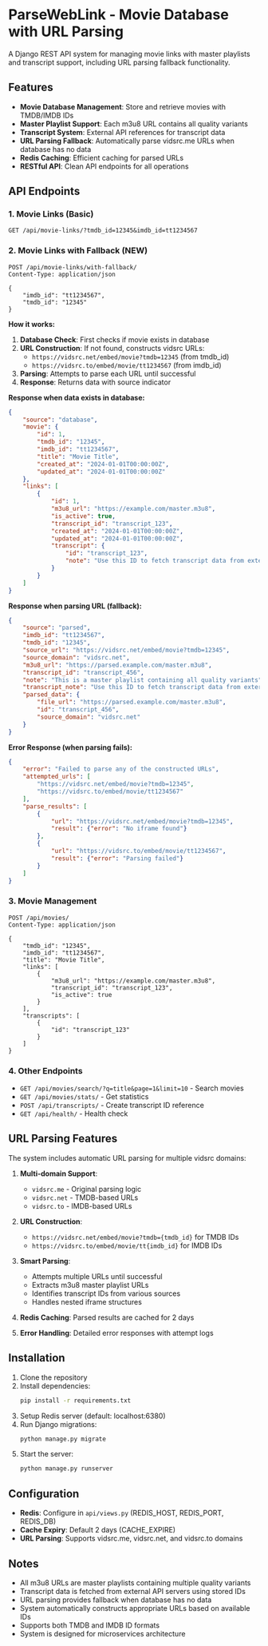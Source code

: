 # ParseWebLink - Movie Database with URL Parsing

A Django REST API system for managing movie links with master playlists and transcript support, including URL parsing fallback functionality.

## Features

- **Movie Database Management**: Store and retrieve movies with TMDB/IMDB IDs
- **Master Playlist Support**: Each m3u8 URL contains all quality variants
- **Transcript System**: External API references for transcript data
- **URL Parsing Fallback**: Automatically parse vidsrc.me URLs when database has no data
- **Redis Caching**: Efficient caching for parsed URLs
- **RESTful API**: Clean API endpoints for all operations

## API Endpoints

### 1. Movie Links (Basic)
```
GET /api/movie-links/?tmdb_id=12345&imdb_id=tt1234567
```

### 2. Movie Links with Fallback (NEW)
```
POST /api/movie-links/with-fallback/
Content-Type: application/json

{
    "imdb_id": "tt1234567",
    "tmdb_id": "12345"
}
```

**How it works:**
1. **Database Check**: First checks if movie exists in database
2. **URL Construction**: If not found, constructs vidsrc URLs:
   - `https://vidsrc.net/embed/movie?tmdb=12345` (from tmdb_id)
   - `https://vidsrc.to/embed/movie/tt1234567` (from imdb_id)
3. **Parsing**: Attempts to parse each URL until successful
4. **Response**: Returns data with source indicator

**Response when data exists in database:**
```json
{
    "source": "database",
    "movie": {
        "id": 1,
        "tmdb_id": "12345",
        "imdb_id": "tt1234567",
        "title": "Movie Title",
        "created_at": "2024-01-01T00:00:00Z",
        "updated_at": "2024-01-01T00:00:00Z"
    },
    "links": [
        {
            "id": 1,
            "m3u8_url": "https://example.com/master.m3u8",
            "is_active": true,
            "transcript_id": "transcript_123",
            "created_at": "2024-01-01T00:00:00Z",
            "updated_at": "2024-01-01T00:00:00Z",
            "transcript": {
                "id": "transcript_123",
                "note": "Use this ID to fetch transcript data from external API server"
            }
        }
    ]
}
```

**Response when parsing URL (fallback):**
```json
{
    "source": "parsed",
    "imdb_id": "tt1234567",
    "tmdb_id": "12345",
    "source_url": "https://vidsrc.net/embed/movie?tmdb=12345",
    "source_domain": "vidsrc.net",
    "m3u8_url": "https://parsed.example.com/master.m3u8",
    "transcript_id": "transcript_456",
    "note": "This is a master playlist containing all quality variants",
    "transcript_note": "Use this ID to fetch transcript data from external API server",
    "parsed_data": {
        "file_url": "https://parsed.example.com/master.m3u8",
        "id": "transcript_456",
        "source_domain": "vidsrc.net"
    }
}
```

**Error Response (when parsing fails):**
```json
{
    "error": "Failed to parse any of the constructed URLs",
    "attempted_urls": [
        "https://vidsrc.net/embed/movie?tmdb=12345",
        "https://vidsrc.to/embed/movie/tt1234567"
    ],
    "parse_results": [
        {
            "url": "https://vidsrc.net/embed/movie?tmdb=12345",
            "result": {"error": "No iframe found"}
        },
        {
            "url": "https://vidsrc.to/embed/movie/tt1234567",
            "result": {"error": "Parsing failed"}
        }
    ]
}
```

### 3. Movie Management
```
POST /api/movies/
Content-Type: application/json

{
    "tmdb_id": "12345",
    "imdb_id": "tt1234567",
    "title": "Movie Title",
    "links": [
        {
            "m3u8_url": "https://example.com/master.m3u8",
            "transcript_id": "transcript_123",
            "is_active": true
        }
    ],
    "transcripts": [
        {
            "id": "transcript_123"
        }
    ]
}
```

### 4. Other Endpoints
- `GET /api/movies/search/?q=title&page=1&limit=10` - Search movies
- `GET /api/movies/stats/` - Get statistics
- `POST /api/transcripts/` - Create transcript ID reference
- `GET /api/health/` - Health check

## URL Parsing Features

The system includes automatic URL parsing for multiple vidsrc domains:

1. **Multi-domain Support**: 
   - `vidsrc.me` - Original parsing logic
   - `vidsrc.net` - TMDB-based URLs
   - `vidsrc.to` - IMDB-based URLs

2. **URL Construction**:
   - `https://vidsrc.net/embed/movie?tmdb={tmdb_id}` for TMDB IDs
   - `https://vidsrc.to/embed/movie/tt{imdb_id}` for IMDB IDs

3. **Smart Parsing**:
   - Attempts multiple URLs until successful
   - Extracts m3u8 master playlist URLs
   - Identifies transcript IDs from various sources
   - Handles nested iframe structures

4. **Redis Caching**: Parsed results are cached for 2 days

5. **Error Handling**: Detailed error responses with attempt logs

## Installation

1. Clone the repository
2. Install dependencies:
   ```bash
   pip install -r requirements.txt
   ```
3. Setup Redis server (default: localhost:6380)
4. Run Django migrations:
   ```bash
   python manage.py migrate
   ```
5. Start the server:
   ```bash
   python manage.py runserver
   ```

## Configuration

- **Redis**: Configure in `api/views.py` (REDIS_HOST, REDIS_PORT, REDIS_DB)
- **Cache Expiry**: Default 2 days (CACHE_EXPIRE)
- **URL Parsing**: Supports vidsrc.me, vidsrc.net, and vidsrc.to domains

## Notes

- All m3u8 URLs are master playlists containing multiple quality variants
- Transcript data is fetched from external API servers using stored IDs
- URL parsing provides fallback when database has no data
- System automatically constructs appropriate URLs based on available IDs
- Supports both TMDB and IMDB ID formats
- System is designed for microservices architecture
